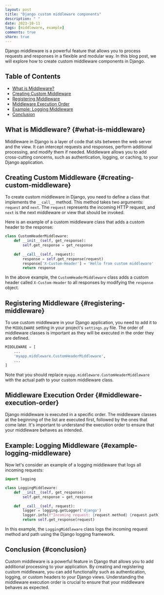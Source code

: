 ```yaml
---
layout: post
title: "Django custom middleware components"
description: " "
date: 2023-10-11
tags: [middleware, example]
comments: true
share: true
---
```


Django middleware is a powerful feature that allows you to process requests and responses in a flexible and modular way. In this blog post, we will explore how to create custom middleware components in Django.

## Table of Contents
- [What is Middleware?](#what-is-middleware)
- [Creating Custom Middleware](#creating-custom-middleware)
- [Registering Middleware](#registering-middleware)
- [Middleware Execution Order](#middleware-execution-order)
- [Example: Logging Middleware](#example-logging-middleware)
- [Conclusion](#conclusion)

## What is Middleware? {#what-is-middleware}
Middleware in Django is a layer of code that sits between the web server and the view. It can intercept requests and responses, perform additional processing, and modify them if needed. Middleware allows you to add cross-cutting concerns, such as authentication, logging, or caching, to your Django application.

## Creating Custom Middleware {#creating-custom-middleware}
To create custom middleware in Django, you need to define a class that implements the `__call__` method. This method takes two arguments: `request` and `next`. The `request` represents the incoming HTTP request, and `next` is the next middleware or view that should be invoked.

Here is an example of a custom middleware class that adds a custom header to the response:

```python
class CustomHeaderMiddleware:
    def __init__(self, get_response):
        self.get_response = get_response
    
    def __call__(self, request):
        response = self.get_response(request)
        response['X-Custom-Header'] = 'Hello from custom middleware'
        return response
```

In the above example, the `CustomHeaderMiddleware` class adds a custom header called `X-Custom-Header` to all responses by modifying the `response` object.

## Registering Middleware {#registering-middleware}
To use custom middleware in your Django application, you need to add it to the `MIDDLEWARE` setting in your project's `settings.py` file. The order of middleware classes is important as they will be executed in the order they are defined.

```python
MIDDLEWARE = [
    ...
    'myapp.middleware.CustomHeaderMiddleware',
    ...
]
```

Note that you should replace `myapp.middleware.CustomHeaderMiddleware` with the actual path to your custom middleware class.

## Middleware Execution Order {#middleware-execution-order}
Django middleware is executed in a specific order. The middleware classes at the beginning of the list are executed first, followed by the ones that come later. It's important to understand the execution order to ensure that your middleware behaves as intended.

## Example: Logging Middleware {#example-logging-middleware}
Now let's consider an example of a logging middleware that logs all incoming requests:

```python
import logging

class LoggingMiddleware:
    def __init__(self, get_response):
        self.get_response = get_response
    
    def __call__(self, request):
        logger = logging.getLogger('django')
        logger.info(f"Incoming request: {request.method} {request.path}")
        return self.get_response(request)
```

In this example, the `LoggingMiddleware` class logs the incoming request method and path using the Django logging framework.

## Conclusion {#conclusion}
Custom middleware is a powerful feature in Django that allows you to add additional processing to your application. By creating and registering custom middleware, you can add functionality such as authentication, logging, or custom headers to your Django views. Understanding the middleware execution order is crucial to ensure that your middleware behaves as expected.